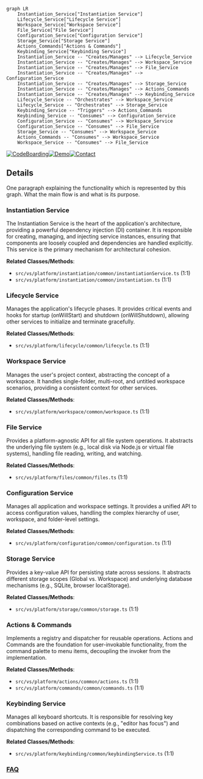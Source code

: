 ```mermaid
graph LR
    Instantiation_Service["Instantiation Service"]
    Lifecycle_Service["Lifecycle Service"]
    Workspace_Service["Workspace Service"]
    File_Service["File Service"]
    Configuration_Service["Configuration Service"]
    Storage_Service["Storage Service"]
    Actions_Commands["Actions & Commands"]
    Keybinding_Service["Keybinding Service"]
    Instantiation_Service -- "Creates/Manages" --> Lifecycle_Service
    Instantiation_Service -- "Creates/Manages" --> Workspace_Service
    Instantiation_Service -- "Creates/Manages" --> File_Service
    Instantiation_Service -- "Creates/Manages" --> Configuration_Service
    Instantiation_Service -- "Creates/Manages" --> Storage_Service
    Instantiation_Service -- "Creates/Manages" --> Actions_Commands
    Instantiation_Service -- "Creates/Manages" --> Keybinding_Service
    Lifecycle_Service -- "Orchestrates" --> Workspace_Service
    Lifecycle_Service -- "Orchestrates" --> Storage_Service
    Keybinding_Service -- "Triggers" --> Actions_Commands
    Keybinding_Service -- "Consumes" --> Configuration_Service
    Configuration_Service -- "Consumes" --> Workspace_Service
    Configuration_Service -- "Consumes" --> File_Service
    Storage_Service -- "Consumes" --> Workspace_Service
    Actions_Commands -- "Consumes" --> Workspace_Service
    Workspace_Service -- "Consumes" --> File_Service
```

[![CodeBoarding](https://img.shields.io/badge/Generated%20by-CodeBoarding-9cf?style=flat-square)](https://github.com/CodeBoarding/GeneratedOnBoardings)[![Demo](https://img.shields.io/badge/Try%20our-Demo-blue?style=flat-square)](https://www.codeboarding.org/demo)[![Contact](https://img.shields.io/badge/Contact%20us%20-%20contact@codeboarding.org-lightgrey?style=flat-square)](mailto:contact@codeboarding.org)

## Details

One paragraph explaining the functionality which is represented by this graph. What the main flow is and what is its purpose.

### Instantiation Service
The Instantiation Service is the heart of the application's architecture, providing a powerful dependency injection (DI) container. It is responsible for creating, managing, and injecting service instances, ensuring that components are loosely coupled and dependencies are handled explicitly. This service is the primary mechanism for architectural cohesion.


**Related Classes/Methods**:

- `src/vs/platform/instantiation/common/instantiationService.ts` (1:1)
- `src/vs/platform/instantiation/common/instantiation.ts` (1:1)


### Lifecycle Service
Manages the application's lifecycle phases. It provides critical events and hooks for startup (onWillStart) and shutdown (onWillShutdown), allowing other services to initialize and terminate gracefully.


**Related Classes/Methods**:

- `src/vs/platform/lifecycle/common/lifecycle.ts` (1:1)


### Workspace Service
Manages the user's project context, abstracting the concept of a workspace. It handles single-folder, multi-root, and untitled workspace scenarios, providing a consistent context for other services.


**Related Classes/Methods**:

- `src/vs/platform/workspace/common/workspace.ts` (1:1)


### File Service
Provides a platform-agnostic API for all file system operations. It abstracts the underlying file system (e.g., local disk via Node.js or virtual file systems), handling file reading, writing, and watching.


**Related Classes/Methods**:

- `src/vs/platform/files/common/files.ts` (1:1)


### Configuration Service
Manages all application and workspace settings. It provides a unified API to access configuration values, handling the complex hierarchy of user, workspace, and folder-level settings.


**Related Classes/Methods**:

- `src/vs/platform/configuration/common/configuration.ts` (1:1)


### Storage Service
Provides a key-value API for persisting state across sessions. It abstracts different storage scopes (Global vs. Workspace) and underlying database mechanisms (e.g., SQLite, browser localStorage).


**Related Classes/Methods**:

- `src/vs/platform/storage/common/storage.ts` (1:1)


### Actions & Commands
Implements a registry and dispatcher for reusable operations. Actions and Commands are the foundation for user-invokable functionality, from the command palette to menu items, decoupling the invoker from the implementation.


**Related Classes/Methods**:

- `src/vs/platform/actions/common/actions.ts` (1:1)
- `src/vs/platform/commands/common/commands.ts` (1:1)


### Keybinding Service
Manages all keyboard shortcuts. It is responsible for resolving key combinations based on active contexts (e.g., "editor has focus") and dispatching the corresponding command to be executed.


**Related Classes/Methods**:

- `src/vs/platform/keybinding/common/keybindingService.ts` (1:1)




### [FAQ](https://github.com/CodeBoarding/GeneratedOnBoardings/tree/main?tab=readme-ov-file#faq)